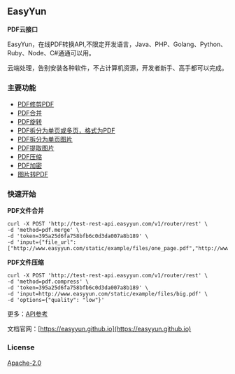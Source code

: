## EasyYun

**PDF云接口**

EasyYun，在线PDF转换API,不限定开发语言，Java、PHP、Golang、Python、Ruby、Node、C#通通可以用。

云端处理，告别安装各种软件，不占计算机资源，开发者新手、高手都可以完成。

### **主要功能**

- [PDF修剪PDF](https://easyyun.github.io/api/pdf.trim.html)
- [PDF合并](https://easyyun.github.io/api/pdf.merge.html)
- [PDF旋转](https://easyyun.github.io/api/pdf.rotate.html)
- [PDF拆分为单页或多页，格式为PDF](https://easyyun.github.io/api/pdf.split-to-pdf.html)
- [PDF拆分为单页图片](https://easyyun.github.io/api/pdf.split-to-image.html)
- [PDF提取图片](https://easyyun.github.io/api/pdf.pdf-extract-image.html)
- [PDF压缩](https://easyyun.github.io/api/pdf.compress.html)
- [PDF加密](https://easyyun.github.io/api/pdf.encrypt.html)
- [图片转PDF](https://easyyun.github.io/api/pdf.image-to-pdf.html)


### **快速开始**

**PDF文件合并**

```shell
curl -X POST 'http://test-rest-api.easyyun.com/v1/router/rest' \
-d 'method=pdf.merge' \
-d 'token=395a25d6fa758bfb6c0d3da007a8b189' \
-d 'input={"file_url":["http://www.easyyun.com/static/example/files/one_page.pdf","http://www.easyyun.com/static/example/files/two_pages.pdf"]}'
```


**PDF文件压缩**

```shell
curl -X POST 'http://test-rest-api.easyyun.com/v1/router/rest' \
-d 'method=pdf.compress' \
-d 'token=395a25d6fa758bfb6c0d3da007a8b189' \
-d 'input=http://www.easyyun.com/static/example/files/big.pdf' \
-d 'options={"quality": "low"}'
```

更多：[API参考](https://easyyun.github.io/api/base.html)

文档官网：[https://easyyun.github.io](https://easyyun.github.io)

### License

[Apache-2.0](https://www.apache.org/licenses/LICENSE-2.0)



